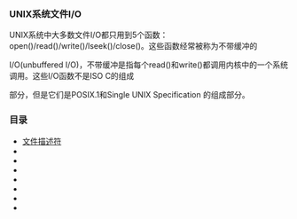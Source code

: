 ### UNIX系统文件I/O

  UNIX系统中大多数文件I/O都只用到5个函数： open()/read()/write()/lseek()/close()。这些函数经常被称为不带缓冲的
  
  I/O(unbuffered I/O)，不带缓冲是指每个read()和write()都调用内核中的一个系统调用。这些I/O函数不是ISO C的组成
  
  部分，但是它们是POSIX.1和Single UNIX Specification 的组成部分。
  

### 目录

* [文件描述符](https://github.com/xiyelin/Linux/blob/master/File/The%20file%20descriptor.md)
* [](#)
* [](#)
* [](#)
* [](#)
* [](#)
* [](#)
* [](#)
